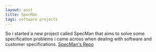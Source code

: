 ```yaml
---
layout: post
title: SpecMan
tags: software projects
---
```


So i started a new project called SpecMan that aims to solve some specification problems i came across when dealing with software and customer specifications.
[SpecMan's Repo](https://github.com/BigHoss/specman)
